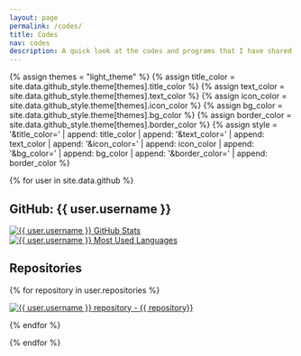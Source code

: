 ```yaml
---
layout: page
permalink: /codes/
title: Codes
nav: codes
description: A quick look at the codes and programs that I have shared on GitHub. You can also see my statistics.
---
```


<!-- STYLE -->
{% assign themes = "light_theme" %}
{% assign title_color = site.data.github_style.theme[themes].title_color %}
{% assign text_color = site.data.github_style.theme[themes].text_color %}
{% assign icon_color = site.data.github_style.theme[themes].icon_color %}
{% assign bg_color = site.data.github_style.theme[themes].bg_color %}
{% assign border_color = site.data.github_style.theme[themes].border_color %}
{% assign style = '&title_color=' | append: title_color | append: '&text_color=' | append: text_color | append: '&icon_color=' | append: icon_color | append: '&bg_color=' | append: bg_color | append: '&border_color=' | append: border_color %}

{% for user in site.data.github %}

<h2>GitHub: {{ user.username }}</h2>

<div class="repocards">

<div class="repocard-single">
<a href="https://github.com/{{ user.username }}"><img class="repocard-img" alt="{{ user.username }} GitHub Stats" src="https://github-readme-stats.vercel.app/api?username={{ user.username }}{{style}}"></a>
</div>
<div class="repocard-single">
<a href="https://github.com/{{ user.username }}"><img class="repocard-img" alt="{{ user.username }} Most Used Languages" src="https://github-readme-stats.vercel.app/api/top-langs/?username={{ user.username }}{{style}}&layout=compact"></a>
</div>

</div>

## Repositories

<div class="repocards">

{% for repository in user.repositories %}

<div class="repocard-single">

<a href="https://github.com/{{ user.username }}/{{ repository}}">
  <img class="repocard-img" alt="{{ user.username }} repository - {{ repository}}" src="https://github-readme-stats.vercel.app/api/pin/?username={{ user.username }}&repo={{ repository}}{{style}}">
</a>
  
</div>

{% endfor %}

</div>

{% endfor %}
